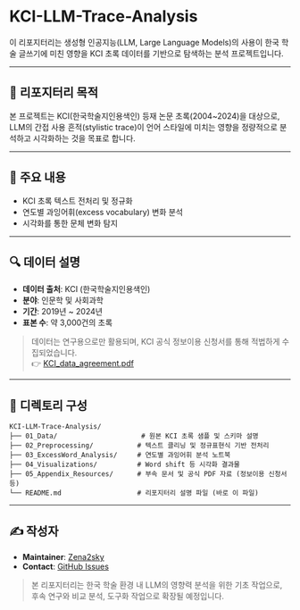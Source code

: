 # KCI-LLM-Trace-Analysis

이 리포지터리는 생성형 인공지능(LLM, Large Language Models)의 사용이 한국 학술 글쓰기에 미친 영향을 KCI 초록 데이터를 기반으로 탐색하는 분석 프로젝트입니다.

---

## 🎯 리포지터리 목적

본 프로젝트는 KCI(한국학술지인용색인) 등재 논문 초록(2004~2024)을 대상으로, LLM의 간접 사용 흔적(stylistic trace)이 언어 스타일에 미치는 영향을 정량적으로 분석하고 시각화하는 것을 목표로 합니다.

---

## 🧾 주요 내용

- KCI 초록 텍스트 전처리 및 정규화
- 연도별 과잉어휘(excess vocabulary) 변화 분석
- 시각화를 통한 문체 변화 탐지

---

## 🔍 데이터 설명

- **데이터 출처**: KCI (한국학술지인용색인)
- **분야**: 인문학 및 사회과학
- **기간**: 2019년 ~ 2024년
- **표본 수**: 약 3,000건의 초록

> 데이터는 연구용으로만 활용되며, KCI 공식 정보이용 신청서를 통해 적법하게 수집되었습니다.  
> 👉 [KCI_data_agreement.pdf](./05_Appendix_Resources/KCI_data_agreement.pdf)

---

## 📁 디렉토리 구성

```plaintext
KCI-LLM-Trace-Analysis/
├── 01_Data/                     # 원본 KCI 초록 샘플 및 스키마 설명
├── 02_Preprocessing/           # 텍스트 클리닝 및 정규표현식 기반 전처리
├── 03_ExcessWord_Analysis/     # 연도별 과잉어휘 분석 노트북
├── 04_Visualizations/          # Word shift 등 시각화 결과물
├── 05_Appendix_Resources/      # 부속 문서 및 공식 PDF 자료 (정보이용 신청서 등)
└── README.md                   # 리포지터리 설명 파일 (바로 이 파일)
```

---

## ✍️ 작성자

- **Maintainer**: [Zena2sky](https://github.com/Zena2sky)
- **Contact**: [GitHub Issues](https://github.com/Zena2sky/KCI-LLM-Trace-Analysis/issues)

> 본 리포지터리는 한국 학술 환경 내 LLM의 영향력 분석을 위한 기초 작업으로,  
> 후속 연구와 비교 분석, 도구화 작업으로 확장될 예정입니다.
